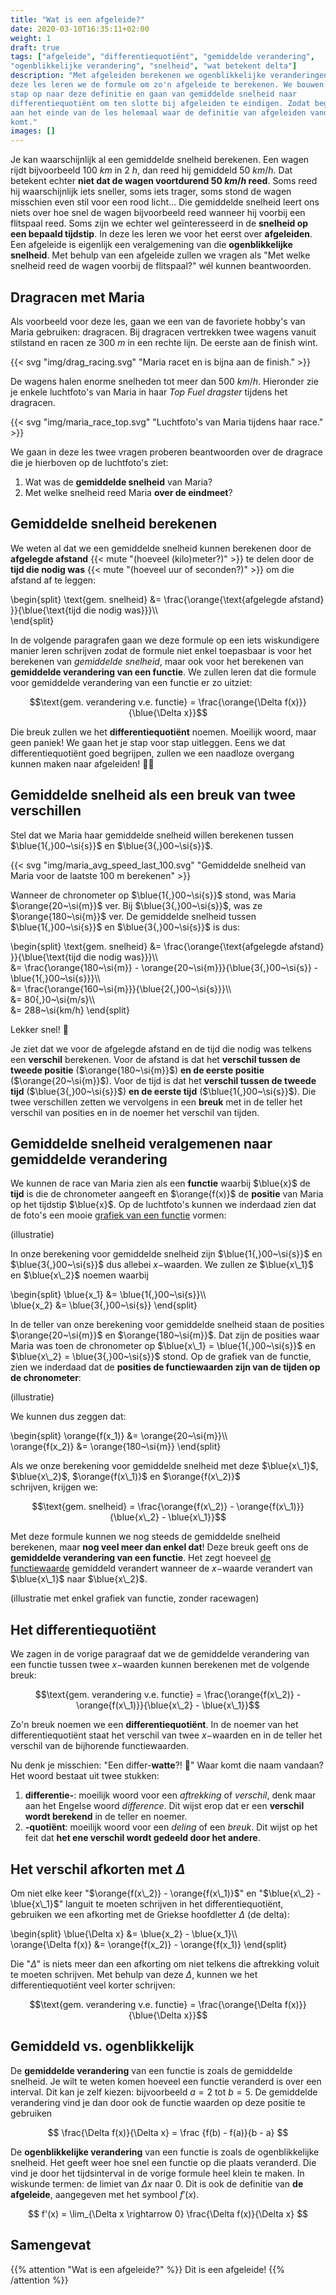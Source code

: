 ```yaml
---
title: "Wat is een afgeleide?"
date: 2020-03-10T16:35:11+02:00
weight: 1
draft: true
tags: ["afgeleide", "differentiequotiënt", "gemiddelde verandering",
"ogenblikkelijke verandering", "snelheid", "wat betekent delta"]
description: "Met afgeleiden berekenen we ogenblikkelijke veranderingen. In
deze les leren we de formule om zo'n afgeleide te berekenen. We bouwen stap per
stap op naar deze definitie en gaan van gemiddelde snelheid naar
differentiequotiënt om ten slotte bij afgeleiden te eindigen. Zodat begrijp je
aan het einde van de les helemaal waar de definitie van afgeleiden vandaan
komt."
images: []
---
```


Je kan waarschijnlijk al een gemiddelde snelheid berekenen. Een wagen rijdt
bijvoorbeeld $100~\si{km}$ in $2~\si{h}$, dan reed hij gemiddeld
$50~\si{km/h}$. Dat betekent echter **niet dat de wagen voortdurend
$50~\si{km/h}$ reed**. Soms reed hij waarschijnlijk iets sneller, soms iets
trager, soms stond de wagen misschien even stil voor een rood licht... Die
gemiddelde snelheid leert ons niets over hoe snel de wagen bijvoorbeeld reed
wanneer hij voorbij een flitspaal reed. Soms zijn we echter wel geïnteresseerd
in de **snelheid op een bepaald tijdstip**. In deze les leren we voor het eerst
over **afgeleiden**. Een afgeleide is eigenlijk een veralgemening van die
**ogenblikkelijke snelheid**.  Met behulp van een afgeleide zullen we vragen
als "Met welke snelheid reed de wagen voorbij de flitspaal?" wél kunnen
beantwoorden.


## Dragracen met Maria

Als voorbeeld voor deze les, gaan we een van de favoriete hobby's van Maria 
gebruiken: dragracen.  Bij dragracen vertrekken twee wagens vanuit stilstand 
en racen ze $300~\si{m}$ in een rechte lijn. De eerste aan de finish wint.

{{< svg "img/drag_racing.svg" "Maria racet en is bijna aan de finish." >}}

De wagens halen enorme snelheden tot meer dan $500~\si{km/h}$. Hieronder zie je
enkele luchtfoto's van Maria in haar *Top Fuel dragster* tijdens het dragracen.

{{< svg "img/maria_race_top.svg" "Luchtfoto's van Maria tijdens haar race." >}}

We gaan in deze les twee vragen proberen beantwoorden over de dragrace die je
hierboven op de luchtfoto's ziet:

1. Wat was de **gemiddelde snelheid** van Maria?
2. Met welke snelheid reed Maria **over de eindmeet**?


## Gemiddelde snelheid berekenen

We weten al dat we een gemiddelde 
snelheid kunnen berekenen door de **afgelegde afstand**
{{< mute "(hoeveel (kilo)meter?)" >}} te delen door de **tijd die nodig 
was** {{< mute "(hoeveel uur of seconden?)" >}} om die afstand af te leggen:

\begin{split}
    \text{gem. snelheid} &= \frac{\orange{\text{afgelegde afstand} }}{\blue{\text{tijd die nodig was}}}\\\\\
\end{split}

In de volgende paragrafen gaan we deze formule op een iets wiskundigere 
manier leren 
schrijven zodat de formule niet enkel toepasbaar is voor het berekenen van 
*gemiddelde snelheid*, maar ook voor het berekenen van **gemiddelde 
verandering van een functie**. We zullen leren dat die formule voor 
gemiddelde verandering van een functie er zo uitziet:

$$\text{gem. verandering v.e. functie} = \frac{\orange{\Delta f(x)}}{\blue{\Delta x}}$$

Die breuk zullen we het **differentiequotiënt** noemen. Moeilijk woord, maar 
geen paniek! We gaan het je stap voor stap uitleggen. Eens we dat 
differentiequotiënt goed begrijpen, zullen we een naadloze overgang kunnen 
maken naar afgeleiden! 🏄‍♀️

## Gemiddelde snelheid als een breuk van twee verschillen

Stel dat we Maria haar gemiddelde snelheid willen berekenen
tussen $\blue{1{,}00~\si{s}}$ en $\blue{3{,}00~\si{s}}$.

{{< svg "img/maria_avg_speed_last_100.svg" "Gemiddelde snelheid van Maria voor de laatste 100 m berekenen" >}}

Wanneer de chronometer op $\blue{1{,}00~\si{s}}$ stond, was Maria
$\orange{20~\si{m}}$ ver. Bij $\blue{3{,}00~\si{s}}$, was ze
$\orange{180~\si{m}}$ ver. De gemiddelde snelheid tussen $\blue{1{,}00~\si{s}}$ en
$\blue{3{,}00~\si{s}}$ is dus:

\begin{split}
    \text{gem. snelheid} &= \frac{\orange{\text{afgelegde afstand} }}{\blue{\text{tijd die nodig was}}}\\\\\
                         &= \frac{\orange{180~\si{m}} - \orange{20~\si{m}}}{\blue{3{,}00~\si{s}} - \blue{1{,}00~\si{s}}}\\\\\
                         &= \frac{\orange{160~\si{m}}}{\blue{2{,}00~\si{s}}}\\\\\
                         &= 80{,}0~\si{m/s}\\\\\
                         &= 288~\si{km/h}
\end{split}

Lekker snel! 🚀

Je ziet dat we voor de afgelegde afstand en de tijd die nodig was telkens
een **verschil** berekenen. Voor de afstand is dat het **verschil
tussen de tweede positie** ($\orange{180~\si{m}}$) **en de eerste positie**
($\orange{20~\si{m}}$). Voor de tijd is dat het **verschil tussen de 
tweede tijd** ($\blue{3{,}00~\si{s}}$) **en de eerste tijd**
($\blue{1{,}00~\si{s}}$). Die twee verschillen zetten we vervolgens in een 
**breuk** met in de teller het verschil van posities en in de noemer het 
verschil van tijden.


## Gemiddelde snelheid veralgemenen naar gemiddelde verandering

We kunnen de race van Maria zien als een **functie** waarbij
$\blue{x}$ de **tijd** is die de chronometer aangeeft en $\orange{f(x)}$ de 
**positie** van Maria op het tijdstip $\blue{x}$. Op de luchtfoto's kunnen we 
inderdaad zien dat de foto's een mooie [grafiek van een functie](../../functies/grafiek) vormen:

(illustratie)

In onze berekening voor gemiddelde snelheid zijn $\blue{1{,}00~\si{s}}$ en 
$\blue{3{,}00~\si{s}}$ dus allebei $x-$waarden. We zullen ze $\blue{x\_1}$ en $\blue{x\_2}$ noemen waarbij

\begin{split}
    \blue{x\_1} &= \blue{1{,}00~\si{s}}\\\\\
    \blue{x\_2} &= \blue{3{,}00~\si{s}}
\end{split}

In de teller van onze berekening voor gemiddelde snelheid staan de posities 
$\orange{20~\si{m}}$ en $\orange{180~\si{m}}$. Dat zijn de posities waar
Maria was toen de chronometer op $\blue{x\_1} = \blue{1{,}00~\si{s}}$ en
$\blue{x\_2} = \blue{3{,}00~\si{s}}$ stond. Op de grafiek van de functie, 
zien we inderdaad dat de **posities de functiewaarden zijn van de tijden op 
de chronometer**:

(illustratie)

We kunnen dus zeggen dat:

\begin{split}
    \orange{f(x\_1)} &= \orange{20~\si{m}}\\\\\
    \orange{f(x\_2)}  &= \orange{180~\si{m}}
\end{split}

Als we onze berekening voor gemiddelde snelheid met deze 
$\blue{x\_1}$, $\blue{x\_2}$, $\orange{f(x\_1)}$ en $\orange{f(x\_2)}$  
schrijven, krijgen we:

$$\text{gem. snelheid} = \frac{\orange{f(x\_2)} - \orange{f(x\_1)}}{\blue{x\_2} - \blue{x\_1}}$$

Met deze formule kunnen we nog steeds de gemiddelde snelheid berekenen, maar
**nog veel meer dan enkel dat**! Deze breuk geeft ons de 
**gemiddelde verandering van een functie**. Het zegt hoeveel 
[de functiewaarde](../../functies/functiewaarde) gemiddeld verandert wanneer 
de $x-$waarde verandert van $\blue{x\_1}$ naar $\blue{x\_2}$.

(illustratie met enkel grafiek van functie, zonder racewagen)

## Het differentiequotiënt

We zagen in de vorige paragraaf dat we de gemiddelde verandering van een functie tussen twee $x-$waarden kunnen berekenen met de volgende breuk:

$$\text{gem. verandering v.e. functie} = \frac{\orange{f(x\_2)} - \orange{f(x\_1)}}{\blue{x\_2} - \blue{x\_1}}$$

Zo'n breuk noemen we een **differentiequotiënt**. In de noemer van het 
differentiequotiënt staat het verschil van twee $x-$waarden en in de teller 
het verschil van de bijhorende functiewaarden.

Nu denk je misschien: "Een differ-**watte**?! 🤨" Waar komt die 
naam vandaan? Het woord bestaat uit twee stukken:

1. **differentie-**: moeilijk woord voor een *aftrekking* of *verschil*, denk 
   maar aan het Engelse woord *difference*. Dit wijst erop dat er een 
   **verschil wordt berekend** in de teller en noemer.
2. **-quotiënt**: moeilijk woord voor een *deling* of een *breuk*. Dit wijst
   op het feit dat **het ene verschil wordt gedeeld door het andere**.

## Het verschil afkorten met $\Delta$

Om niet elke keer "$\orange{f(x\_2)} - \orange{f(x\_1)}$" en "$\blue{x\_2} - 
\blue{x\_1}$" languit te moeten schrijven in het differentiequotiënt, 
gebruiken we een afkorting met de Griekse hoofdletter $\Delta$ (de delta):

\begin{split}
    \blue{\Delta x} &= \blue{x\_2} - \blue{x\_1}\\\\\
    \orange{\Delta f(x)} &= \orange{f(x\_2)} - \orange{f(x\_1)}
\end{split}

Die "$\Delta$" is niets meer dan een afkorting om niet telkens die aftrekking
voluit te moeten schrijven. Met behulp van deze $\Delta$, kunnen we het 
differentiequotiënt veel korter schrijven:

$$\text{gem. verandering v.e. functie} = \frac{\orange{\Delta f(x)}}{\blue{\Delta x}}$$

## Gemiddeld vs. ogenblikkelijk

De **gemiddelde verandering** van een functie is zoals de gemiddelde snelheid. Je wilt te weten komen hoeveel een functie veranderd is over een interval. Dit kan je zelf kiezen: bijvoorbeeld $a = 2$ tot $b = 5$. De gemiddelde verandering vind je dan door ook de functie waarden op deze positie te gebruiken

$$ \frac{\Delta f(x)}{\Delta x} = \frac {f(b) - f(a)}{b - a} $$

De **ogenblikkelijke verandering** van een functie is zoals de ogenblikkelijke snelheid. Het geeft weer hoe snel een functie op die plaats veranderd. Die vind je door het tijdsinterval in de vorige formule heel klein te maken. In wiskunde termen: de limiet van $\Delta x$ naar $0$. Dit is ook de definitie van **de afgeleide**, aangegeven met het symbool $f'(x)$.

$$ f'(x) = \lim_{\Delta x \rightarrow 0} \frac{\Delta f(x)}{\Delta x} $$


## Samengevat

{{% attention "Wat is een afgeleide?" %}}
Dit is een afgeleide!
{{% /attention %}}
